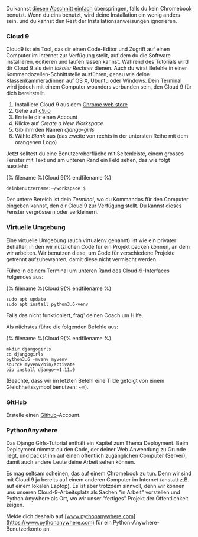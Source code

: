 Du kannst [diesen Abschnitt einfach](http://tutorial.djangogirls.org/en/installation/#install-python) überspringen, falls du kein Chromebook benutzt. Wenn du eins benutzt, wird deine Installation ein wenig anders sein. und du kannst den Rest der Installationsanweisungen ignorieren.

### Cloud 9

Cloud9 ist ein Tool, das dir einen Code-Editor und Zugriff auf einen Computer im Internet zur Verfügung stellt, auf dem du die Software installieren, editieren und laufen lassen kannst. Während des Tutorials wird dir Cloud 9 als dein *lokaler Rechner* dienen. Auch du wirst Befehle in einer Kommandozeilen-Schnittstelle ausführen, genau wie deine Klassenkammeradinnen auf OS X, Ubuntu oder Windows. Dein Terminal wird jedoch mit einem Computer woanders verbunden sein, den Cloud 9 für dich bereitstellt.

1. Installiere Cloud 9 aus dem [Chrome web store](https://chrome.google.com/webstore/detail/cloud9/nbdmccoknlfggadpfkmcpnamfnbkmkcp)
2. Gehe auf [c9.io](https://c9.io)
3. Erstelle dir einen Account
4. Klicke auf *Create a New Workspace*
5. Gib ihm den Namen *django-girls*
6. Wähle *Blank* aus (das zweite von rechts in der untersten Reihe mit dem orangenen Logo)

Jetzt solltest du eine Benutzeroberfläche mit Seitenleiste, einem grosses Fenster mit Text und am unteren Rand ein Feld sehen, das wie folgt aussieht:

{% filename %}Cloud 9{% endfilename %}

    deinbenutzername:~/workspace $
    

Der untere Bereich ist dein *Terminal*, wo du Kommandos für den Computer eingeben kannst, den dir Cloud 9 zur Verfügung stellt. Du kannst dieses Fenster vergrössern oder verkleinern.

### Virtuelle Umgebung

Eine virtuelle Umgebung (auch virtualenv genannt) ist wie ein privater Behälter, in den wir nützlichen Code für ein Projekt packen können, an dem wir arbeiten. Wir benutzen diese, um Code für verschiedene Projekte getrennt aufzubewahren, damit diese nicht vermischt werden.

Führe in deinem Terminal um unteren Rand des Cloud-9-Interfaces Folgendes aus:

{% filename %}Cloud 9{% endfilename %}

    sudo apt update
    sudo apt install python3.6-venv
    

Falls das nicht funktioniert, frag' deinen Coach um Hilfe.

Als nächstes führe die folgenden Befehle aus:

{% filename %}Cloud 9{% endfilename %}

    mkdir djangogirls
    cd djangogirls
    python3.6 -mvenv myvenv
    source myvenv/bin/activate
    pip install django~=1.11.0
    

(Beachte, dass wir im letzten Befehl eine Tilde gefolgt von einem Gleichheitssymbol benutzen: ~=).

### GitHub

Erstelle einen [Github](https://github.com)-Account.

### PythonAnywhere

Das Django Girls-Tutorial enthält ein Kapitel zum Thema Deployment. Beim Deployment nimmst du den Code, der deiner Web Anwendung zu Grunde liegt, und packst ihn auf einen öffentlich zugänglichen Computer (Server), damit auch andere Leute deine Arbeit sehen können.

Es mag seltsam scheinen, das auf einem Chromebook zu tun. Denn wir sind mit Cloud 9 ja bereits auf einem anderen Computer im Internet (anstatt z.B. auf einem lokalen Laptop). Es ist aber trotzdem sinnvoll, denn wir können uns unseren Cloud-9-Arbeitsplatz als Sachen "in Arbeit" vorstellen und Python Anywhere als Ort, wo wir unser "fertiges" Projekt der Öffentlichkeit zeigen.

Melde dich deshalb auf [www.pythonanywhere.com](https://www.pythonanywhere.com) für ein Python-Anywhere-Benutzerkonto an.